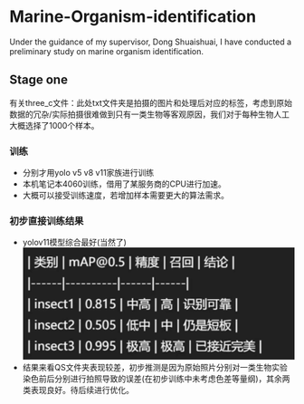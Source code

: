 # Marine-Organism-identification

Under the guidance of my supervisor, Dong Shuaishuai, I have conducted a preliminary study on marine organism identification.

## Stage one
有关three_c文件：此处txt文件夹是拍摄的图片和处理后对应的标签，考虑到原始数据的冗杂/实际拍摄很难做到只有一类生物等客观原因，我们对于每种生物人工大概选择了1000个样本。

### 训练
- 分别才用yolo v5 v8 v11家族进行训练
- 本机笔记本4060训练，借用了某服务商的CPU进行加速。
- 大概可以接受训练速度，若增加样本需要更大的算法需求。

### 初步直接训练结果
- yolov11模型综合最好(当然了)
![1759834299166](image/README/1759834299166.png)
- 结果来看QS文件夹表现较差，初步推测是因为原始照片分别对一类生物实验染色前后分别进行拍照导致的误差(在初步训练中未考虑色差等量纲)，其余两类表现良好。待后续进行优化。
